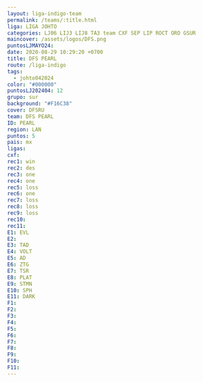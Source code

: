 ```yaml
---
layout: liga-indigo-team
permalink: /teams/:title.html
liga: LIGA JOHTO
categories: LJ06 LIJ3 LIJ8 TA3 team CXF SEP LIP ROCT ORO GSUR
maincover: /assets/logos/DFS.png
puntosLJMAYO24: 
date: 2020-08-29 10:29:20 +0700
title: DFS PEARL
route: /liga-indigo
tags:
  - johto042024
color: "#000000"
puntosLJ202404: 12
grupo: sur
background: "#F16C38"
cover: DFSRU
team: DFS PEARL
ID: PEARL
region: LAN
puntos: 5
pais: mx
ligas: 
cxf: 
rec1: win
rec2: des
rec3: one
rec4: one
rec5: loss
rec6: one
rec7: loss
rec8: loss
rec9: loss
rec10: 
rec11: 
E1: EVL
E2: 
E3: TAD
E4: VOLT
E5: AD
E6: ZTG
E7: TSR
E8: PLAT
E9: STMN
E10: SPH
E11: DARK
F1: 
F2: 
F3: 
F4: 
F5: 
F6: 
F7: 
F8: 
F9: 
F10: 
F11:
---
```


